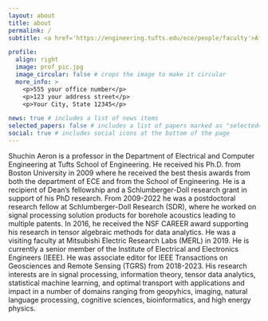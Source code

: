 ```yaml
---
layout: about
title: about
permalink: /
subtitle: <a href='https://engineering.tufts.edu/ece/people/faculty'>Affiliations</a>. Website Under Construction

profile:
  align: right
  image: prof_pic.jpg
  image_circular: false # crops the image to make it circular
  more_info: >
    <p>555 your office number</p>
    <p>123 your address street</p>
    <p>Your City, State 12345</p>

news: true # includes a list of news items
selected_papers: false # includes a list of papers marked as "selected={true}"
social: true # includes social icons at the bottom of the page
---
```


Shuchin Aeron is a professor in the Department of Electrical and Computer Engineering at Tufts School of Engineering. 
He received his Ph.D. from Boston University in 2009 where he received the best thesis awards from both the department of ECE and from the School of Engineering. He is a recipient of Dean’s fellowship and a Schlumberger-Doll research grant in support of his PhD research. From 2009-2022 he was a postdoctoral research fellow at Schlumberger-Doll Research (SDR), where he worked on signal processing solution products for borehole acoustics leading to multiple patents. In 2016, he received the NSF CAREER award supporting his research in tensor algebraic methods for data analytics. He was a visiting faculty at Mitsubishi Electric Research Labs (MERL) in 2019. He is currently a senior member of the Institute of Electrical and Electronics Engineers (IEEE). He was associate editor for IEEE Transactions on Geosciences and Remote Sensing (TGRS) from 2018-2023. His research interests are in signal processing, information theory, tensor data analytics, statistical machine learning, and optimal transport with applications and impact in a number of domains ranging from geopyhics, imaging, natural language processing, cognitive sciences, bioinformatics, and high energy physics.